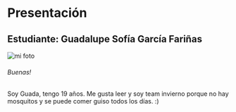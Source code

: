 # Presentación

## Estudiante: Guadalupe Sofía García Fariñas
![mi foto](IMG_20220117_184629_542.jpeg)
###### Buenas! 
Soy Guada, tengo 19 años. Me gusta leer y soy team invierno porque no hay mosquitos y se puede comer guiso todos los días. :)

